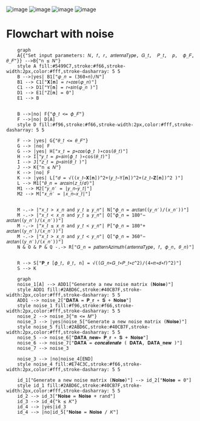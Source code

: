 ![image](https://user-images.githubusercontent.com/61946570/156599663-cd9bb0e6-9a25-4f8a-9e9e-db1a4b7476ec.png)
![image](https://user-images.githubusercontent.com/61946570/156599780-26df058e-3af0-4fa5-bca5-9a206d67bfe1.png)
![image](https://user-images.githubusercontent.com/61946570/156599809-7c354bec-e417-403d-b454-80218f84a559.png)
![image](https://user-images.githubusercontent.com/61946570/156599849-c7919cb8-7c18-44f7-b266-73877cb65f65.png)

# Flowchart with noise

```mermaid
    graph
    A{{"Set input parameters: 𝑁, 𝑓, 𝑟, 𝑎𝑛𝑡𝑒𝑛𝑛𝑎𝑇𝑦𝑝𝑒, 𝐺_𝑡,  𝑃_𝑡,  𝑝,  𝜙_𝐹, 𝜃_𝐹"}} -->B{"n ≤ 𝑁"}
    style A fill:#5499C7,stroke:#f66,stroke-width:2px,color:#fff,stroke-dasharray: 5 5
    B -->|yes| B1["𝜑_𝑛 = (360∗𝑛)/𝑁"]
    B1 --> C1["𝐗[𝐧] = 𝑟∗𝑐𝑜𝑠(𝜑_𝑛)"]
    C1 --> D1["Y[𝐧] = 𝑟∗𝑠𝑖𝑛(𝜑_𝑛 )"]
    D1 --> E1["Z[𝐧] = 0"]
    E1 --> B
    

    B -->|no| F{"𝜙_𝑡 <= 𝜙_𝐹"}
    F -->|no| D[A]
    style D fill:#f96,stroke:#f66,stroke-width:2px,color:#fff,stroke-dasharray: 5 5
    
    F --> |yes| G{"𝜃_𝑡 <= 𝜃_𝐹"}
    G --> |no| F
    G --> |yes| H["𝑥_𝑡 = 𝑝∗𝑐𝑜𝑠(𝜙_𝑡 )∗cos(𝜃_𝑡)"]
    H --> I["𝑦_𝑡 = 𝑝∗𝑠𝑖𝑛(𝜙_𝑡 )∗cos(𝜃_𝑡)"] 
    I --> J["𝑧_𝑡 = 𝑝∗𝑠𝑖𝑛(𝜃_𝑡 )"]
    J --> K{"n ≤ 𝑁"} 
    K --> |no| F
    K --> |yes| L["𝑑 = √((𝑥_𝑡−𝐗[𝐧])^2+(𝑦_𝑡−Y[𝐧])^2+(𝑧_𝑡−𝐙[𝐧])^2 )"]
    L --> M1["𝜃_𝑛 = 𝑎𝑟𝑐𝑠𝑖𝑛(𝑧_𝑡/𝑑)"]
    M1 --> M2["𝑦_𝑛′ = |𝑦_𝑛−𝑦_𝑡|"]
    M2 --> M["𝑥_𝑛′ = |𝑥_𝑛−𝑥_𝑡|"]
    
    
    M -.-> |"𝑥_𝑡 > 𝑥_𝑛 and 𝑦_𝑡 ≥ 𝑦_𝑛"| N["𝜙_𝑛 = 𝑎𝑟𝑐𝑡𝑎𝑛((𝑦_𝑛′)/(𝑥_𝑛′))"]
    M -.-> |"𝑥_𝑡 < 𝑥_𝑛 and 𝑦_𝑡 ≥ 𝑦_𝑛"| O["𝜙_𝑛 = 180°− 𝑎𝑟𝑐𝑡𝑎𝑛((𝑦_𝑛′)/(𝑥_𝑛′))"]
    M -.-> |"𝑥_𝑡 ≤ 𝑥_𝑛 and 𝑦_𝑡 < 𝑦_𝑛"| P["𝜙_𝑛 = 180°+ 𝑎𝑟𝑐𝑡𝑎𝑛((𝑦_𝑛′)/(𝑥_𝑛′))"]
    M -.-> |"𝑥_𝑡 > 𝑥_𝑛 and 𝑦_𝑡 < 𝑦_𝑛"| Q["𝜙_𝑛 = 360°− 𝑎𝑟𝑐𝑡𝑎𝑛((𝑦_𝑛′)/(𝑥_𝑛′))"]
    N & O & P & Q -.-> R["𝐺_𝑛 = 𝑝𝑎𝑡𝑡𝑒𝑟𝑛𝐴𝑧𝑖𝑚𝑢𝑡ℎ(𝑎𝑛𝑡𝑒𝑛𝑛𝑎𝑇𝑦𝑝𝑒, 𝑓, 𝜙_𝑛, 𝜃_𝑛)"]
    
    
    R --> S["𝐏_𝐫 [𝜙_𝑡, 𝜃_𝑡, n] = √((𝐺_𝑛∗𝐺_𝑡∗𝑃_𝑡∗𝑐^2)/(4∗𝜋∗𝑑∗𝑓)^2)"]
    S --> K
```

```mermaid
    graph
    noise_1[A] --> ADD1["Generate a new noise matrix (𝐍𝐨𝐢𝐬𝐞)"]
    style ADD1 fill:#2ABD6C,stroke:#40CB7F,stroke-width:2px,color:#fff,stroke-dasharray: 5 5
    ADD1 --> noise_2["𝐃𝐀𝐓𝐀 = 𝐏_𝐫 ∗ 𝐒 + 𝐍𝐨𝐢𝐬𝐞"]
    style noise_1 fill:#f96,stroke:#f66,stroke-width:2px,color:#fff,stroke-dasharray: 5 5
    noise_2 --> noise_3{"m <= 𝑀"}
    noise_3 --> |yes|noise_5["Generate a new noise matrix (𝐍𝐨𝐢𝐬𝐞)"]
    style noise_5 fill:#2ABD6C,stroke:#40CB7F,stroke-width:2px,color:#fff,stroke-dasharray: 5 5
    noise_5 --> noise_6["𝐃𝐀𝐓𝐀_𝐧𝐞𝐰= 𝐏_𝐫 ∗ 𝐒 + 𝐍𝐨𝐢𝐬𝐞"]
    noise_6 --> noise_7["𝐃𝐀𝐓𝐀 = 𝒄𝒐𝒏𝒄𝒂𝒕𝒆𝒏𝒂𝒕𝒆 ( 𝐃𝐀𝐓𝐀, 𝐃𝐀𝐓𝐀_𝐧𝐞𝐰 )"]
    noise_7 --> noise_3
    
    noise_3 --> |no|noise_4[END]
    style noise_4 fill:#E74C3C,stroke:#f66,stroke-width:2px,color:#fff,stroke-dasharray: 5 5

    id_1["Generate a new noise matrix (𝐍𝐨𝐢𝐬𝐞)"] --> id_2["𝐍𝐨𝐢𝐬𝐞 = 0"]
    style id_1 fill:#2ABD6C,stroke:#40CB7F,stroke-width:2px,color:#fff,stroke-dasharray: 5 5
    id_2 --> id_3["𝐍𝐨𝐢𝐬𝐞 = 𝐍𝐨𝐢𝐬𝐞 + rand"]
    id_3 --> id_4{"k ≤ 𝐾"}
    id_4 --> |yes|id_3
    id_4 --> |no|id_5["𝐍𝐨𝐢𝐬𝐞 = 𝐍𝐨𝐢𝐬𝐞 / 𝐾"]
```
